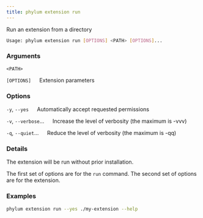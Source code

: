 ```yaml
---
title: phylum extension run
---
```


Run an extension from a directory

```sh
Usage: phylum extension run [OPTIONS] <PATH> [OPTIONS]...
```

### Arguments

`<PATH>`

`[OPTIONS]`
&emsp; Extension parameters

### Options

`-y`, `--yes`
&emsp; Automatically accept requested permissions

`-v`, `--verbose`...
&emsp; Increase the level of verbosity (the maximum is -vvv)

`-q`, `--quiet`...
&emsp; Reduce the level of verbosity (the maximum is -qq)

### Details

The extension will be run without prior installation.

The first set of options are for the `run` command. The second set of options are for the extension.

### Examples

```sh
phylum extension run --yes ./my-extension --help
```

